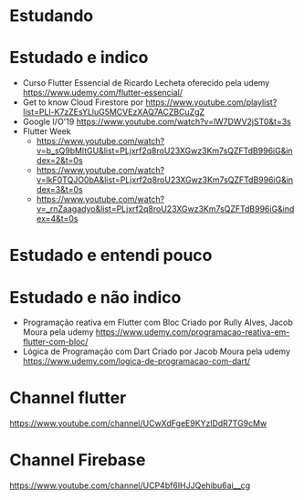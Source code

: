 # Estudando


# Estudado e indico

- Curso Flutter Essencial de Ricardo Lecheta oferecido pela udemy https://www.udemy.com/flutter-essencial/
- Get to know Cloud Firestore por https://www.youtube.com/playlist?list=PLl-K7zZEsYLluG5MCVEzXAQ7ACZBCuZgZ
- Google I/O'19 https://www.youtube.com/watch?v=lW7DWV2jST0&t=3s
- Flutter Week
  - https://www.youtube.com/watch?v=b_sQ9bMltGU&list=PLjxrf2q8roU23XGwz3Km7sQZFTdB996iG&index=2&t=0s
  - https://www.youtube.com/watch?v=lkF0TQJO0bA&list=PLjxrf2q8roU23XGwz3Km7sQZFTdB996iG&index=3&t=0s
  - https://www.youtube.com/watch?v=_rnZaagadyo&list=PLjxrf2q8roU23XGwz3Km7sQZFTdB996iG&index=4&t=0s
  
# Estudado e entendi pouco


# Estudado e não indico

- Programação reativa em Flutter com Bloc Criado por Rully Alves, Jacob Moura pela udemy https://www.udemy.com/programacao-reativa-em-flutter-com-bloc/
- Lógica de Programação com Dart Criado por Jacob Moura pela udemy https://www.udemy.com/logica-de-programacao-com-dart/


# Channel flutter
https://www.youtube.com/channel/UCwXdFgeE9KYzlDdR7TG9cMw

# Channel Firebase
https://www.youtube.com/channel/UCP4bf6IHJJQehibu6ai__cg

